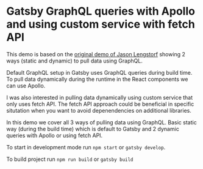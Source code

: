 # Gatsby GraphQL queries with Apollo and using custom service with fetch API

This demo is based on the [original demo of Jason Lengstorf](https://github.com/jlengstorf/gatsby-with-apollo)
showing 2 ways (static and dynamic) to pull data using GraphQL.

Default GraphQL setup in Gatsby uses GraphQL queries during build time.
To pull data dynamically during the runtime in the React components we can use Apollo.

I was also interested in pulling data dynamically using custom service that only uses fetch API. The fetch API approach could be beneficial in specific situtation when you want to avoid depenendencies on additional libraries.

In this demo we cover all 3 ways of pulling data using GraphQL. Basic static way (during the build time) which is default to Gatsby and 2 dynamic queries with Apollo or using fetch API.

To start in development mode run `npm start` or `gatsby develop`.

To build project run `npm run build` or `gatsby build`
